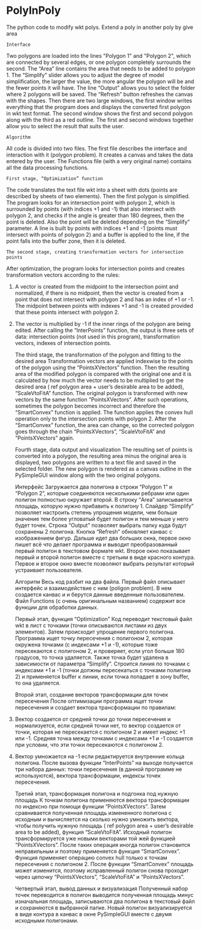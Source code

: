 # PolyInPoly
The python code to modify wkt polys. Extend a poly in another poly by give area

    Interface
  Two polygons are loaded into the lines "Polygon 1" and "Polygon 2", which are connected by several edges, or one polygon completely surrounds the second.
The “Area” line contains the area that needs to be added to polygon 1. The “Simplify” slider allows you to adjust the degree of model simplification, the larger the value, the more angular the polygon will be and the fewer points it will have. 
The line “Output” allows you to select the folder where 2 polygons will be saved. The “Refresh” button refreshes the canvas with the shapes. 
Then there are two large windows, the first window writes everything that the program does and displays the converted first polygon in wkt text format. 
The second window shows the first and second polygon along with the third as a red outline. The first and second windows together allow you to select the result that suits the user.

    Algorithm
  All code is divided into two files. The first file describes the interface and interaction with it (polygon problem). It creates a canvas and takes the data entered by the user. The Functions file (with a very original name) contains all the data processing functions.
  
    First stage, “Optimization” function
  The code translates the text file wkt into a sheet with dots (points are described by sheets of two elements). Then the first polygon is simplified. The program looks for an intersection point with polygon 2, which is surrounded by points (with indices +1 and -1) that also intersect with polygon 2, and checks if the angle is greater than 180 degrees, then the point is deleted. Also the point will be deleted depending on the “Simplify” parameter. A line is built by points with indices +1 and -1 (points must intersect with points of polygon 2) and a buffer is applied to the line, if the point falls into the buffer zone, then it is deleted.
  
    The second stage, creating transformation vectors for intersection points
  After optimization, the program looks for intersection points and creates transformation vectors according to the rules:
1. A vector is created from the midpoint to the intersection point and normalized, if there is no midpoint, then the vector is created from a point that does not intersect with polygon 2 and has an index of +1 or -1. The midpoint between points with indexes +1 and -1 is created provided that these points intersect with polygon 2.
2. The vector is multiplied by -1 if the inner rings of the polygon are being edited.
After calling the “InterPoints” function, the output is three sets of data: intersection points (not used in this program), transformation vectors, indexes of intersection points.

    The third stage, the transformation of the polygon and fitting to the desired area
  Transformation vectors are applied indexwise to the points of the polygon using the “PointsXVectors” function. Then the resulting area of ​​the modified polygon is compared with the original one and it is calculated by how much the vector needs to be multiplied to get the desired area ( ref polygon area + user’s desirable area to be added), “ScaleVtoFitA” function. The original polygon is transformed with new vectors by the same function “PointsXVectors”. After such operations, sometimes the polygon becomes incorrect and therefore the “SmartConvex” function is applied. The function applies the convex hull operation only to the intersection points with polygon 2.
After the “SmartConvex” function, the area can change, so the corrected polygon goes through the chain “PointsXVectors”, “ScaleVtoFitA” and “PointsXVectors” again.

    Fourth stage, data output and visualization
  The resulting set of points is converted into a polygon, the resulting area minus the original area is displayed, two polygons are written to a text file and saved in the selected folder. The new polygon is rendered as a canvas outline in the PySimpleGUI window along with the two original polygons.

    Интерфейс
  Загружается два полигона в строки “Polygon 1” и “Polygon 2”, которые соединяются несколькими ребрами или один полигон полностью окружает второй. В строку “Area” записывается площадь, которую нужно прибавить к полигону 1. Слайдер “Simplify” позволяет настроить степень упрощения модели, чем больше значение тем более угловатый будет полигон и тем меньше у него будет точек. Строка “Output” позволяет выбрать папку куда будут сохранены 2 полигона. Кнопка “Refresh” обновляет канвас с изображением фигур. Дальше идет два больших окна, первое окно пишет всё что делает программа и выводит преобразованный первый полигон в текстовом формате wkt. Второе окно показывает первый и второй полигон вместе с третьим в виде красного контура. Первое и второе окно вместе позволяют выбрать результат который устраивает пользователя.
  
    Алгоритм
  Весь код разбит на два файла. Первый файл описывает интерфейс и взаимодействие с ним (poligon problem). В нем создается канвас и и берутся данные введенные пользователем. Файл Functions (с очень оригинальным названием) содержит все функции для обработки данных. 
  
    Первый этап, функция “Optimization”
  Код переводит текстовый файл wkt в лист с точками (точки описываются листами из двух элементов). Затем происходит упрощение первого полигона. Программа ищет точку пересечения с полигоном 2, которая окружена точками (с индексами +1 и -1), которые тоже пересекаются с полигоном 2, и проверяет, если угол больше 180 градусов, то точка удаляется. Также точка будет удалена в зависимости от параметра “Simplify”. Строится линия по точками с индексами +1 и -1 (точки должны пересекаться с точками полигона 2) и применяется buffer к линии, если точка попадает в зону buffer, то она удаляется.
  
    Второй этап, создание векторов трансформации для точек пересечения
  После оптимизации программа ищет точки пересечения и создает вектора трансформации по правилам: 
1. Вектор создается от средней точки до точки пересечения и нормализуется, если средней точки нет, то вектор создается от точки, которая не пересекается с полигоном 2 и имеет индекс +1 или -1. Средняя точка между точками с индексами +1 и -1 создается при условии, что эти точки пересекаются с полигоном 2.
2. Вектор умножается на -1 если редактируется внутренние кольца полигона.
После вызова функции “InterPoints” на выходе получается три набора данных: точки пересечения (в данной программе не используются), вектора трансформации, индексы точек пересечения.

    Третий этап, трансформация полигона и подгонка под нужную площадь
  К точкам полигона применяются вектора трансформации по индексно при помощи функции “PointsXVectors”. Затем сравнивается полученная площадь измененного полигона с исходным и вычисляется на сколько нужно умножить вектора, чтобы получить нужную площадь ( ref polygon area + user’s desirable area to be added), функция “ScaleVtoFitA”. Исходный полигон трансформируется уже новыми векторами той жей функцией “PointsXVectors”. После таких операция иногда полигон становится неправильным и поэтому применяется функция “SmartConvex”. Функция применяет операцию convex hull только к точкам пересечения с полигоном 2.
После функции “SmartConvex” площадь может изменится, поэтому исправленный полигон снова проходит через цепочку “PointsXVectors”, “ScaleVtoFitA” и “PointsXVectors”.

    Четвертый этап, вывод данных и визуализация
  Полученный набор точек переводится в полигон выводится полученная площадь минус изначальная площадь, записываются два полигона в текстовый файл и сохраняются в выбранной папке. Новый полигон визуализируется в виде контура в канвас в окне PySimpleGUI вместе с двумя исходными полигонами.
